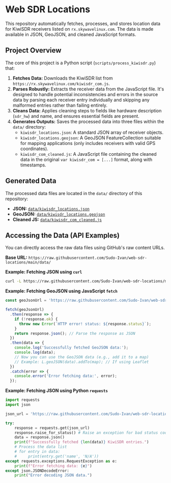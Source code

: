 # Web SDR Locations

This repository automatically fetches, processes, and stores location data for KiwiSDR receivers listed on `rx.skywavelinux.com`. The data is made available in JSON, GeoJSON, and cleaned JavaScript formats.

## Project Overview

The core of this project is a Python script (`scripts/process_kiwisdr.py`) that:

1.  **Fetches Data:** Downloads the KiwiSDR list from `https://rx.skywavelinux.com/kiwisdr_com.js`.
2.  **Parses Robustly:** Extracts the receiver data from the JavaScript file. It's designed to handle potential inconsistencies and errors in the source data by parsing each receiver entry individually and skipping any malformed entries rather than failing entirely.
3.  **Cleans Data:** Applies cleaning steps to fields like hardware description (`sdr_hw`) and name, and ensures essential fields are present.
4.  **Generates Outputs:** Saves the processed data into three files within the `data/` directory:
    *   `kiwisdr_locations.json`: A standard JSON array of receiver objects.
    *   `kiwisdr_locations.geojson`: A GeoJSON FeatureCollection suitable for mapping applications (only includes receivers with valid GPS coordinates).
    *   `kiwisdr_com_cleaned.js`: A JavaScript file containing the cleaned data in the original `var kiwisdr_com = [...]` format, along with timestamps.

## Generated Data

The processed data files are located in the `data/` directory of this repository:

*   **JSON:** [`data/kiwisdr_locations.json`](https://github.com/Sudo-Ivan/web-sdr-locations/blob/main/data/kiwisdr_locations.json)
*   **GeoJSON:** [`data/kiwisdr_locations.geojson`](https://github.com/Sudo-Ivan/web-sdr-locations/blob/main/data/kiwisdr_locations.geojson)
*   **Cleaned JS:** [`data/kiwisdr_com_cleaned.js`](https://github.com/Sudo-Ivan/web-sdr-locations/blob/main/data/kiwisdr_com_cleaned.js)

## Accessing the Data (API Examples)

You can directly access the raw data files using GitHub's raw content URLs.

**Base URL:** `https://raw.githubusercontent.com/Sudo-Ivan/web-sdr-locations/main/data/`

**Example: Fetching JSON using `curl`**

```bash
curl -L https://raw.githubusercontent.com/Sudo-Ivan/web-sdr-locations/main/data/kiwisdr_locations.json
```

**Example: Fetching GeoJSON using JavaScript `fetch`**

```javascript
const geoJsonUrl = 'https://raw.githubusercontent.com/Sudo-Ivan/web-sdr-locations/main/data/kiwisdr_locations.geojson';

fetch(geoJsonUrl)
  .then(response => {
    if (!response.ok) {
      throw new Error(`HTTP error! status: ${response.status}`);
    }
    return response.json(); // Parse the response as JSON
  })
  .then(data => {
    console.log('Successfully fetched GeoJSON data:');
    console.log(data);
    // Now you can use the GeoJSON data (e.g., add it to a map)
    // Example: L.geoJSON(data).addTo(map); // If using Leaflet
  })
  .catch(error => {
    console.error('Error fetching data:', error);
  });
```

**Example: Fetching JSON using Python `requests`**

```python
import requests
import json

json_url = 'https://raw.githubusercontent.com/Sudo-Ivan/web-sdr-locations/main/data/kiwisdr_locations.json'

try:
    response = requests.get(json_url)
    response.raise_for_status() # Raise an exception for bad status codes
    data = response.json()
    print(f"Successfully fetched {len(data)} KiwiSDR entries.")
    # Process the data list
    # for entry in data:
    #     print(entry.get('name', 'N/A'))
except requests.exceptions.RequestException as e:
    print(f"Error fetching data: {e}")
except json.JSONDecodeError:
    print("Error decoding JSON data.")

```
